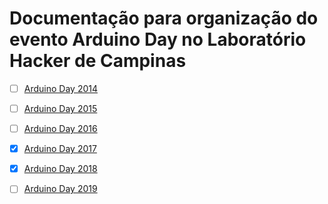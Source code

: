 # Documentação para organização do evento Arduino Day no Laboratório Hacker de Campinas

- [ ] [Arduino Day 2014](https://github.com/EstevesDouglas/Arduino-Day/tree/master/Arduino-Day-2014)
- [ ] [Arduino Day 2015](https://github.com/EstevesDouglas/Arduino-Day/tree/master/Arduino-Day-2015)
- [ ] [Arduino Day 2016](https://github.com/EstevesDouglas/Arduino-Day/tree/master/Arduino-Day-2016)
- [x] [Arduino Day 2017](https://github.com/EstevesDouglas/Arduino-Day/tree/master/Arduino-Day-2017)
- [x] [Arduino Day 2018](https://github.com/EstevesDouglas/Arduino-Day/tree/master/Arduino-Day-2018)
- [ ] [Arduino Day 2019](https://github.com/EstevesDouglas/Arduino-Day/tree/master/Arduino-Day-2019)

